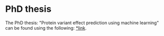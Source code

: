 # PhD thesis

The PhD thesis: "Protein variant effect prediction using machine learning" can be found using the following: [*link](https://www.dropbox.com/scl/fo/k61b721628c2dngrq4aax/ANYndQDkjaBtf6i5X-LzUi4?rlkey=r2u9pcghyn6ftai3rgpqamby3&dl=0).
